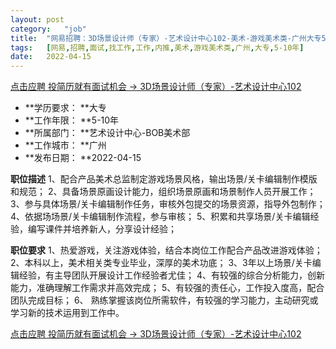 ```yaml
---
layout:	post
category:	"job"
title:	"网易招聘：3D场景设计师（专家）-艺术设计中心102-美术-游戏美术类-广州大专5-10年"
tags:	[网易,招聘,面试,找工作,工作,内推,美术,游戏美术类,广州,大专,5-10年]
date:	2022-04-15
---
```


[点击应聘 投简历就有面试机会 -> 3D场景设计师（专家）-艺术设计中心102](http://mobile.bole.netease.com/bole/boleDetail?id=32134&employeeId=346f03c3cda5f04c&key=all)



- **学历要求： **大专
- **工作年限： **5-10年
- **所属部门： **艺术设计中心-BOB美术部
- **工作城市： **广州
- **发布日期： **2022-04-15



**职位描述**
1、配合产品美术总监制定游戏场景风格，输出场景/关卡编辑制作模版和规范；
2、具备场景原画设计能力，组织场景原画和场景制作人员开展工作；
3、参与具体场景/关卡编辑制作任务，审核外包提交的场景资源，指导外包制作；
4、依据场场景/关卡编辑制作流程，参与审核；
5、积累和共享场景/关卡编辑经验，编写课件并培养新人，分享设计经验；



**职位要求**
1、热爱游戏，关注游戏体验，结合本岗位工作配合产品改进游戏体验；
2、本科以上，美术相关类专业毕业，深厚的美术功底；
3、3年以上场景/关卡编辑经验，有主导团队开展设计工作经验者尤佳；
4、有较强的综合分析能力，创新能力，准确理解工作需求并高效完成；
5、有较强的责任心，工作投入度高，配合团队完成目标；
6、 熟练掌握该岗位所需软件，有较强的学习能力，主动研究或学习新的技术运用到工作中。



[点击应聘 投简历就有面试机会 -> 3D场景设计师（专家）-艺术设计中心102](http://mobile.bole.netease.com/bole/boleDetail?id=32134&employeeId=346f03c3cda5f04c&key=all)